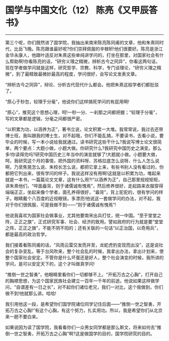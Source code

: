 # 国学与中国文化（12） 陈亮《又甲辰答书》

------

第三个呢，你们既然进了国学院，我抽出来南宋陈亮陈同甫的文章，他和朱熹同时代，比岳飞晚。陈亮跟谁最好呢?你们崇拜佩服的辛稼轩!他们很要好。陈亮是浙江金华永康人，他跟叶适反对朱熹这些单纯讲学问的，打坐在那里，对国家社会有什么帮助啊!你看陈亮的话，“研穷义理之精微，辨析古今之同异”，你看这两句话，现在学者做学问就是这样，研究哲学、宗教、科学，专门谈理论，“研穷义理之精微”，到了最精致最微妙最高的程度，学问很好，会写论文发表文章。

“辨析古今之同异”，辩论、分析古代现代什么都会。他把朱熹这般学者们都批驳了。

“原心于秒忽，较理于分毫”，他说你们这样搞死学问的有屁用啊!

“原心”，推究这个思想心理，呵!一秒一分、一刹那之间都把握；“较理于分毫”，写的文章都是逻辑，分毫之间都很严密。

“以积累为功，以涵养为正”，著书立说，论文积累一大堆。我常常说，我过去还带博士班，我叫跟我的博士生，对不起哦，你们不能乱搞，不要读书，去看小说，要毕业的时候，写一本小说给我就通过。读书研究这些干什么?我说写博士论文很简单，两个要点：大题小做，小题大做。你研究什么?我研究中国历史之演变。那么多!你读得完吗?研究中国历史三年当中的演变就够了!大题就小做。小题要大做，呵，我研究这个月的事情，把外国的资料呀、苏格拉底怎么说呀、什么人怎么说啊，乃至焦晃怎么说、朱校长怎么说，都把它拿上来，有些书别人没有看过的，你都把它列出来，很有学问的样子。我说这样没有用啊!这就是以积累为功，堆起来就是一本书，一篇篇论文文章，这有什么用?!“以涵养为正”，自己那里规规矩矩，讲朱熹他们，“啐面盎背，则于诸儒诚有愧焉”，然后修养很好，走起路来衣服穿得端端正正，坐起来像个学者，面孔养得很好，“盎背”，背上驼驼的，很有学问的样子。眼睛戴个八百度的近视眼镜，多漂亮!他说这一套做学问的办法，对不起，我对于你们很佩服，可是我做不到——“则于诸儒诚有愧焉”!

他说我喜欢为国家社会做事业，尤其他要南宋出兵打仗，统一中国。“至于堂堂之阵，正正之旗”，正式研究军事、社会、经济的致用。譬如政府的行为就是要“堂堂之阵，正正之旗”，不能不阴不阳的；还有关联的一句话“以正治国，以奇用兵”，都是最高的政治哲学。

我们接着看陈同甫的话，“风雨云雷交发而并至，龙蛇虎豹变现而出没”，这是说社会的复杂变乱，等于台风吹来，整个社会乱的时候，我拿出办法，拿出计划来，使整个国家社会安定。不管你是什么坏蛋还是好人，整个社会演变的时候，我所讲的学问，是可以安定天下的，这个才叫做真学问!

“推倒一世之智勇”，他眼睛里看你们一切都够不上。“开拓万古之心胸”，打开自己的胸襟思想，为这个国家民族社会建立一百年一千年的前途。他说如果这样做学问，“自谓差有一日之长”，对不起你们诸位老兄，我们一对比，这个我做到，你们做不到!他就那么讲。哈哈!

我引用他这一段，是希望你们国学院诸位同学记住后面——“推倒一世之智勇，开拓万古之心胸!”有这个心胸，有这个努力，扎实用功。所以，我是希望你们从北京来一趟不要白来。

如果说因为读了国学院，我看看你们一众男女同学都是那么斯文，将来如何去“推倒一世之智勇，开拓万古之心胸”啊?这是做国学的目的，国学院研究的目的。

